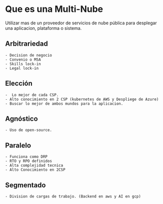 # Que es una Multi-Nube

Utilizar mas de un proveedor de servicios de nube pública para desplegar una aplicacion, plataforma o sistema.

## Arbitrariedad
    - Decision de negocio
    - Convenio o MSA
    - Skills lock-in
    - Legal lock-in
## Elección
    -  Lo mejor de cada CSP.
    - Alto conocimiento en 2 CSP (kubernetes de AWS y Despliege de Azure)
    - Buscar lo mejor de ambos mundos para la aplicacion.
## Agnóstico
    - Uso de open-source.
## Paralelo
    - Funciona como DRP
    - RTO y RPO definidos
    - Alta complejidad tecnica
    - Alto Conocimiento en 2CSP
## Segmentado
    - Division de cargas de trabajo. (Backend en aws y AI en gcp)